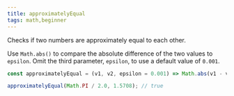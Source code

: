 ```yaml
---
title: approximatelyEqual
tags: math,beginner
---
```


Checks if two numbers are approximately equal to each other.

Use `Math.abs()` to compare the absolute difference of the two values to `epsilon`.
Omit the third parameter, `epsilon`, to use a default value of `0.001`.

```js
const approximatelyEqual = (v1, v2, epsilon = 0.001) => Math.abs(v1 - v2) < epsilon;
```

```js
approximatelyEqual(Math.PI / 2.0, 1.5708); // true
```

